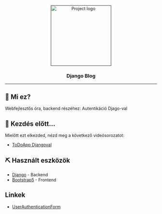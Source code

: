 <p align="center">
  <a href="" rel="noopener">
 <img width=200px height=200px src="https://i.imgur.com/6wj0hh6.jpg" alt="Project logo"></a>
</p>

<h3 align="center">Django Blog</h3>

---

## 🧐 Mi ez?

Webfejlesztős óra, backend részéhez: Autentikáció Djago-val

## 🏁 Kezdés előtt...

Mielőtt ezt elkezded, nézd meg a következő videósorozatot:
- [ToDoApp Djangoval](https://www.youtube.com/watch?v=J2qhWBITTSE&list=PLx6_ItNYiFtxnrrahYAvyK92ISDNjbMDj)

## ⛏️ Használt eszközök

- [Django](https://docs.djangoproject.com/) - Backend
- [Bootstrap5](https://getbootstrap.com/docs/5.0/) - Frontend

## Linkek

- [UserAuthenticationForm](https://docs.djangoproject.com/en/3.2/topics/auth/default/)
